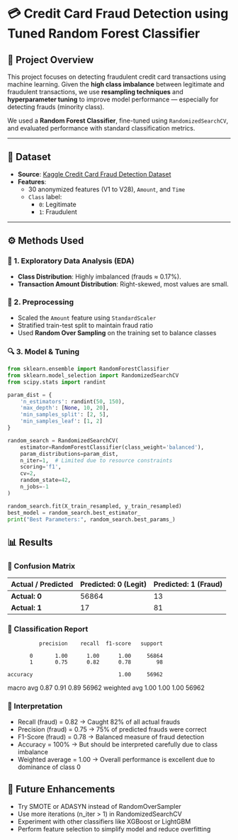 # 💳 Credit Card Fraud Detection using Tuned Random Forest Classifier

## 📌 Project Overview
This project focuses on detecting fraudulent credit card transactions using machine learning. Given the **high class imbalance** between legitimate and fraudulent transactions, we use **resampling techniques** and **hyperparameter tuning** to improve model performance — especially for detecting frauds (minority class).

We used a **Random Forest Classifier**, fine-tuned using `RandomizedSearchCV`, and evaluated performance with standard classification metrics.

---

## 📂 Dataset
- **Source**: [Kaggle Credit Card Fraud Detection Dataset](https://www.kaggle.com/mlg-ulb/creditcardfraud)
- **Features**:
  - 30 anonymized features (V1 to V28), `Amount`, and `Time`
  - `Class` label:  
    - `0`: Legitimate  
    - `1`: Fraudulent

---

## ⚙️ Methods Used

### 🧪 1. Exploratory Data Analysis (EDA)
- **Class Distribution**: Highly imbalanced (frauds ≈ 0.17%).
- **Transaction Amount Distribution**: Right-skewed, most values are small.

### 🧹 2. Preprocessing
- Scaled the `Amount` feature using `StandardScaler`
- Stratified train-test split to maintain fraud ratio
- Used **Random Over Sampling** on the training set to balance classes

### 🔍 3. Model & Tuning

```python
from sklearn.ensemble import RandomForestClassifier
from sklearn.model_selection import RandomizedSearchCV
from scipy.stats import randint

param_dist = {
    'n_estimators': randint(50, 150),
    'max_depth': [None, 10, 20],
    'min_samples_split': [2, 5],
    'min_samples_leaf': [1, 2]
}

random_search = RandomizedSearchCV(
    estimator=RandomForestClassifier(class_weight='balanced'),
    param_distributions=param_dist,
    n_iter=1,  # Limited due to resource constraints
    scoring='f1',
    cv=2,
    random_state=42,
    n_jobs=-1
)

random_search.fit(X_train_resampled, y_train_resampled)
best_model = random_search.best_estimator_
print("Best Parameters:", random_search.best_params_)
```
## 📊 Results

### 🔢 Confusion Matrix
| Actual / Predicted | Predicted: 0 (Legit) | Predicted: 1 (Fraud) |
| ------------------ | -------------------- | -------------------- |
| **Actual: 0**      | 56864                | 13                   |
| **Actual: 1**      | 17                   | 81                   |

### 🧾 Classification Report
              precision    recall  f1-score   support

           0       1.00      1.00      1.00     56864
           1       0.75      0.82      0.78        98

    accuracy                           1.00     56962
   macro avg       0.87      0.91      0.89     56962
weighted avg       1.00      1.00      1.00     56962

### 📌 Interpretation
- Recall (fraud) = 0.82 → Caught 82% of all actual frauds
- Precision (fraud) = 0.75 → 75% of predicted frauds were correct
- F1-Score (fraud) = 0.78 → Balanced measure of fraud detection
- Accuracy = 100% → But should be interpreted carefully due to class imbalance
- Weighted average = 1.00 → Overall performance is excellent due to dominance of class 0

## 🧠 Future Enhancements
- Try SMOTE or ADASYN instead of RandomOverSampler
- Use more iterations (n_iter > 1) in RandomizedSearchCV
- Experiment with other classifiers like XGBoost or LightGBM
- Perform feature selection to simplify model and reduce overfitting
